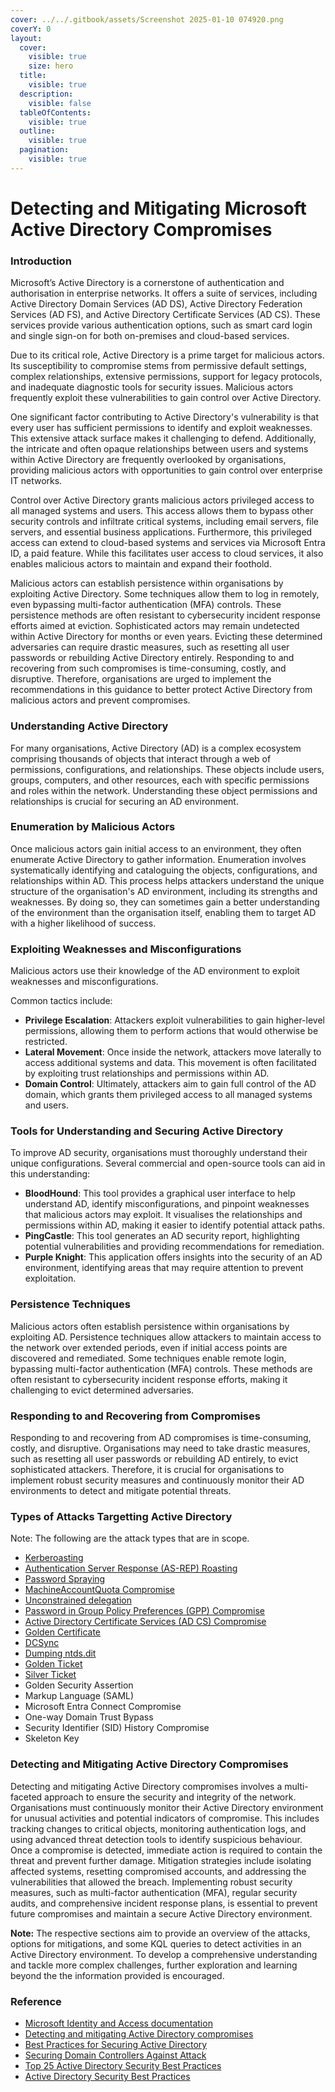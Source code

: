 ```yaml
---
cover: ../../.gitbook/assets/Screenshot 2025-01-10 074920.png
coverY: 0
layout:
  cover:
    visible: true
    size: hero
  title:
    visible: true
  description:
    visible: false
  tableOfContents:
    visible: true
  outline:
    visible: true
  pagination:
    visible: true
---
```


# Detecting and Mitigating Microsoft Active Directory Compromises

### **Introduction**

Microsoft’s Active Directory is a cornerstone of authentication and authorisation in enterprise networks. It offers a suite of services, including Active Directory Domain Services (AD DS), Active Directory Federation Services (AD FS), and Active Directory Certificate Services (AD CS). These services provide various authentication options, such as smart card login and single sign-on for both on-premises and cloud-based services.

Due to its critical role, Active Directory is a prime target for malicious actors. Its susceptibility to compromise stems from permissive default settings, complex relationships, extensive permissions, support for legacy protocols, and inadequate diagnostic tools for security issues. Malicious actors frequently exploit these vulnerabilities to gain control over Active Directory.

One significant factor contributing to Active Directory's vulnerability is that every user has sufficient permissions to identify and exploit weaknesses. This extensive attack surface makes it challenging to defend. Additionally, the intricate and often opaque relationships between users and systems within Active Directory are frequently overlooked by organisations, providing malicious actors with opportunities to gain control over enterprise IT networks.

Control over Active Directory grants malicious actors privileged access to all managed systems and users. This access allows them to bypass other security controls and infiltrate critical systems, including email servers, file servers, and essential business applications. Furthermore, this privileged access can extend to cloud-based systems and services via Microsoft Entra ID, a paid feature. While this facilitates user access to cloud services, it also enables malicious actors to maintain and expand their foothold.

Malicious actors can establish persistence within organisations by exploiting Active Directory. Some techniques allow them to log in remotely, even bypassing multi-factor authentication (MFA) controls. These persistence methods are often resistant to cybersecurity incident response efforts aimed at eviction. Sophisticated actors may remain undetected within Active Directory for months or even years. Evicting these determined adversaries can require drastic measures, such as resetting all user passwords or rebuilding Active Directory entirely. Responding to and recovering from such compromises is time-consuming, costly, and disruptive. Therefore, organisations are urged to implement the recommendations in this guidance to better protect Active Directory from malicious actors and prevent compromises.

### **Understanding Active Directory**

For many organisations, Active Directory (AD) is a complex ecosystem comprising thousands of objects that interact through a web of permissions, configurations, and relationships. These objects include users, groups, computers, and other resources, each with specific permissions and roles within the network. Understanding these object permissions and relationships is crucial for securing an AD environment.

### Enumeration by Malicious Actors

Once malicious actors gain initial access to an environment, they often enumerate Active Directory to gather information. Enumeration involves systematically identifying and cataloguing the objects, configurations, and relationships within AD. This process helps attackers understand the unique structure of the organisation's AD environment, including its strengths and weaknesses. By doing so, they can sometimes gain a better understanding of the environment than the organisation itself, enabling them to target AD with a higher likelihood of success.

### Exploiting Weaknesses and Misconfigurations

Malicious actors use their knowledge of the AD environment to exploit weaknesses and misconfigurations.&#x20;

Common tactics include:

* **Privilege Escalation**: Attackers exploit vulnerabilities to gain higher-level permissions, allowing them to perform actions that would otherwise be restricted.
* **Lateral Movement**: Once inside the network, attackers move laterally to access additional systems and data. This movement is often facilitated by exploiting trust relationships and permissions within AD.
* **Domain Control**: Ultimately, attackers aim to gain full control of the AD domain, which grants them privileged access to all managed systems and users.

### Tools for Understanding and Securing Active Directory

To improve AD security, organisations must thoroughly understand their unique configurations. Several commercial and open-source tools can aid in this understanding:

* **BloodHound**: This tool provides a graphical user interface to help understand AD, identify misconfigurations, and pinpoint weaknesses that malicious actors may exploit. It visualises the relationships and permissions within AD, making it easier to identify potential attack paths.
* **PingCastle**: This tool generates an AD security report, highlighting potential vulnerabilities and providing recommendations for remediation.
* **Purple Knight**: This application offers insights into the security of an AD environment, identifying areas that may require attention to prevent exploitation.

### Persistence Techniques

Malicious actors often establish persistence within organisations by exploiting AD. Persistence techniques allow attackers to maintain access to the network over extended periods, even if initial access points are discovered and remediated. Some techniques enable remote login, bypassing multi-factor authentication (MFA) controls. These methods are often resistant to cybersecurity incident response efforts, making it challenging to evict determined adversaries.

### Responding to and Recovering from Compromises

Responding to and recovering from AD compromises is time-consuming, costly, and disruptive. Organisations may need to take drastic measures, such as resetting all user passwords or rebuilding AD entirely, to evict sophisticated attackers. Therefore, it is crucial for organisations to implement robust security measures and continuously monitor their AD environments to detect and mitigate potential threats.

### Types of Attacks Targetting Active Directory

Note: The following are the attack types that are in scope.

* [Kerberoasting ](kerberoasting.md)
* [Authentication Server Response (AS-REP) Roasting ](authentication-server-response-as-rep-roasting.md)
* [Password Spraying ](password-spraying.md)
* [MachineAccountQuota Compromise](machineaccountquota-compromise.md)
* [Unconstrained delegation](unconstrained-delegation.md)
* [Password in Group Policy Preferences (GPP) Compromise](password-in-group-policy-preferences-gpp-compromise.md)
* [Active Directory Certificate Services (AD CS) Compromise](active-directory-certificate-services-ad-cs-compromise.md)
* [Golden Certificate](golden-certificate.md)
* [DCSync ](dcsync.md)
* [Dumping ntds.dit](dumping-ntds.dit.md)
* [Golden Ticket](golden-ticket.md)
* [Silver Ticket](silver-ticket.md)
* Golden Security Assertion
* Markup Language (SAML)
* Microsoft Entra Connect Compromise
* One-way Domain Trust Bypass&#x20;
* Security Identifier (SID) History Compromise&#x20;
* Skeleton Key

### Detecting and Mitigating Active Directory Compromises

Detecting and mitigating Active Directory compromises involves a multi-faceted approach to ensure the security and integrity of the network. Organisations must continuously monitor their Active Directory environment for unusual activities and potential indicators of compromise. This includes tracking changes to critical objects, monitoring authentication logs, and using advanced threat detection tools to identify suspicious behaviour. Once a compromise is detected, immediate action is required to contain the threat and prevent further damage. Mitigation strategies include isolating affected systems, resetting compromised accounts, and addressing the vulnerabilities that allowed the breach. Implementing robust security measures, such as multi-factor authentication (MFA), regular security audits, and comprehensive incident response plans, is essential to prevent future compromises and maintain a secure Active Directory environment.

**Note:** The respective sections aim to provide an overview of the attacks, options for mitigations, and some KQL queries to detect activities in an Active Directory environment. To develop a comprehensive understanding and tackle more complex challenges, further exploration and learning beyond the the information provided is encouraged.

### Reference

* [Microsoft Identity and Access documentation](https://learn.microsoft.com/en-au/windows-server/identity/identity-and-access)
* [Detecting and mitigating Active Directory compromises](https://www.cyber.gov.au/resources-business-and-government/maintaining-devices-and-systems/system-hardening-and-administration/system-hardening/detecting-and-mitigating-active-directory-compromises?ref=search)
* [Best Practices for Securing Active Directory](https://learn.microsoft.com/en-us/windows-server/identity/ad-ds/plan/security-best-practices/best-practices-for-securing-active-directory)
* [Securing Domain Controllers Against Attack](https://learn.microsoft.com/en-us/windows-server/identity/ad-ds/plan/security-best-practices/securing-domain-controllers-against-attack)
* [Top 25 Active Directory Security Best Practices](https://activedirectorypro.com/active-directory-security-best-practices/)
* [Active Directory Security Best Practices](https://www.netwrix.com/active-directory-best-practices.html)
